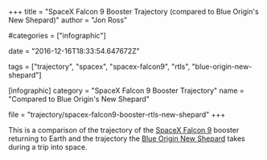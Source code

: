 +++
title = "SpaceX Falcon 9 Booster Trajectory (compared to Blue Origin's New Shepard)"
author = "Jon Ross"

#categories = ["infographic"]

date = "2016-12-16T18:33:54.647672Z"

tags = ["trajectory", "spacex", "spacex-falcon9", "rtls", "blue-origin-new-shepard"]

[infographic]
category = "SpaceX Falcon 9 Booster Trajectory"
name = "Compared to Blue Origin's New Shepard"

file = "trajectory/spacex-falcon9-booster-rtls-new-shepard"
+++

This is a comparison of the trajectory of the
[SpaceX Falcon 9](/tags/spacex-falcon9) booster returning to Earth and
the trajectory the
[Blue Origin New Shepard](/tags/blue-origin-new-shepard) takes during
a trip into space.

<!--more-->

